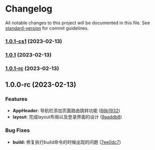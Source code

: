 # Changelog

All notable changes to this project will be documented in this file. See [standard-version](https://github.com/conventional-changelog/standard-version) for commit guidelines.

### [1.0.1-cs1](https://github.com/lixin59/mock-api/compare/v1.0.1...v1.0.1-cs1) (2023-02-13)

### [1.0.1](https://github.com/lixin59/mock-api/compare/v1.0.1-rc...v1.0.1) (2023-02-13)

### [1.0.1-rc](https://github.com/lixin59/mock-api/compare/v1.0.0-rc...v1.0.1-rc) (2023-02-13)

## 1.0.0-rc (2023-02-13)


### Features

* **AppHeader:** 导航栏添加页面路由跳转功能 ([88b1932](https://github.com/lixin59/mock-api/commit/88b1932f8c0349523101e68afee79cdac4bc1dfa))
* **layout:** 完成layout布局以及登录界面的设计 ([9aaddb8](https://github.com/lixin59/mock-api/commit/9aaddb8de39e7adf604acee21d422fa95f377a6e))


### Bug Fixes

* **build:** 修复执行build命令的时候出现的问题 ([7ee0dc7](https://github.com/lixin59/mock-api/commit/7ee0dc792336343801a83cea548514f9c706e069))
